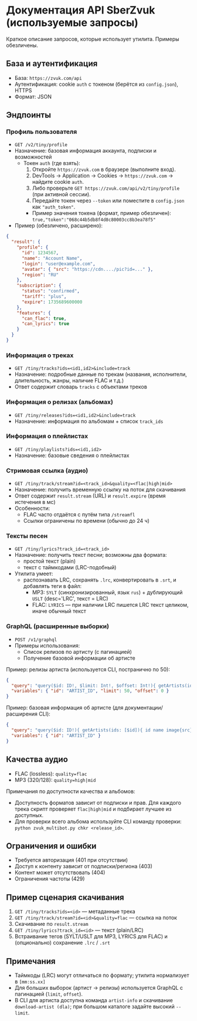 
# Документация API SberZvuk (используемые запросы)

Краткое описание запросов, которые использует утилита. Примеры обезличены.

## База и аутентификация
- База: `https://zvuk.com/api`
- Аутентификация: cookie `auth` с токеном (берётся из `config.json`), HTTPS
- Формат: JSON

## Эндпоинты

### Профиль пользователя
- `GET /v2/tiny/profile`
- Назначение: базовая информация аккаунта, подписки и возможностей
  - Токен `auth` (где взять):
    1) Откройте `https://zvuk.com` в браузере (выполните вход).
    2) DevTools → Application → Cookies → `https://zvuk.com` → найдите cookie `auth`.
    3) Либо проверьте `GET https://zvuk.com/api/v2/tiny/profile` (при активной сессии).
    4) Передайте токен через `--token` или поместите в `config.json` как `"auth_token"`.
    - Пример значения токена (формат, пример обезличен): `true,"token":"068c44b5db8f4d8c80003cc8b3ea78f5"`
- Пример (обезличено, расширено):
```json
{
  "result": {
    "profile": {
      "id": 1234567,
      "name": "Account Name",
      "login": "user@example.com",
      "avatar": { "src": "https://cdn..../pic?id=..." },
      "region": "RU"
    },
    "subscription": {
      "status": "confirmed",
      "tariff": "plus",
      "expire": 1735689600000
    },
    "features": {
      "can_flac": true,
      "can_lyrics": true
    }
  }
}
```

### Информация о треках
- `GET /tiny/tracks?ids=<id1,id2>&include=track`
- Назначение: подробные данные по трекам (названия, исполнители, длительность, жанры, наличие FLAC и т.д.)
- Ответ содержит словарь `tracks` c объектами треков

### Информация о релизах (альбомах)
- `GET /tiny/releases?ids=<id1,id2>&include=track`
- Назначение: информация по альбомам + список `track_ids`

### Информация о плейлистах
- `GET /tiny/playlists?ids=<id1,id2>`
- Назначение: базовые сведения о плейлистах

### Стримовая ссылка (аудио)
- `GET /tiny/track/stream?id=<track_id>&quality=<flac|high|mid>`
- Назначение: получить временную ссылку на поток для скачивания
- Ответ содержит `result.stream` (URL) и `result.expire` (время истечения в мс)
- Особенности:
  - FLAC часто отдаётся с путём типа `/streamfl`
  - Ссылки ограничены по времени (обычно до 24 ч)

### Тексты песен
- `GET /tiny/lyrics?track_id=<track_id>`
- Назначение: получить текст песни; возможны два формата:
  - простой текст (plain)
  - текст с таймкодами (LRC-подобный)
- Утилита умеет:
  - распознавать LRC, сохранять `.lrc`, конвертировать в `.srt`, и добавлять теги в файл:
    - MP3: `SYLT` (синхронизированный, язык `rus`) + дублирующий `USLT` (desc='LRC', текст = LRC)
    - FLAC: `LYRICS` — при наличии LRC пишется LRC текст целиком, иначе обычный текст

### GraphQL (расширенные выборки)
- `POST /v1/graphql`
- Примеры использования:
  - Список релизов по артисту (с пагинацией)
  - Получение базовой информации об артисте

Пример: релизы артиста (используется CLI, постранично по 50):
```json
{
  "query": "query($id: ID!, $limit: Int!, $offset: Int!){ getArtists(ids: [$id]){ releases(limit:$limit, offset:$offset){ id } } }",
  "variables": { "id": "ARTIST_ID", "limit": 50, "offset": 0 }
}
```

Пример: базовая информация об артисте (для документации/расширения CLI):
```json
{
  "query": "query($id: ID!){ getArtists(ids: [$id]){ id name image{src} } }",
  "variables": { "id": "ARTIST_ID" }
}
```

## Качества аудио
- FLAC (lossless): `quality=flac`
- MP3 (320/128): `quality=high|mid`

Примечания по доступности качества и альбомов:
- Доступность форматов зависит от подписки и прав. Для каждого трека скрипт проверяет `flac|high|mid` и подбирает лучшее из доступных.
- Для проверки всего альбома используйте CLI команду проверки: `python zvuk_multibot.py chkr <release_id>`.

## Ограничения и ошибки
- Требуется авторизация (401 при отсутствии)
- Доступ к контенту зависит от подписки/региона (403)
- Контент может отсутствовать (404)
- Ограничения частоты (429)

## Пример сценария скачивания
1) `GET /tiny/tracks?ids=<id>` — метаданные трека
2) `GET /tiny/track/stream?id=<id>&quality=flac` — ссылка на поток
3) Скачивание по `result.stream`
4) `GET /tiny/lyrics?track_id=<id>` — текст (plain/LRC)
5) Встраивание тегов (SYLT/USLT для MP3, LYRICS для FLAC) и (опционально) сохранение `.lrc` / `.srt`

## Примечания
- Таймкоды (LRC) могут отличаться по формату; утилита нормализует в `[mm:ss.xx]`
- Для больших выборок (артист → релизы) используется GraphQL с пагинацией (`limit`, `offset`).
- В CLI для артиста доступна команда `artist-info` и скачивание `download-artist (dla)`; при большом каталоге задайте высокий `--limit`.
